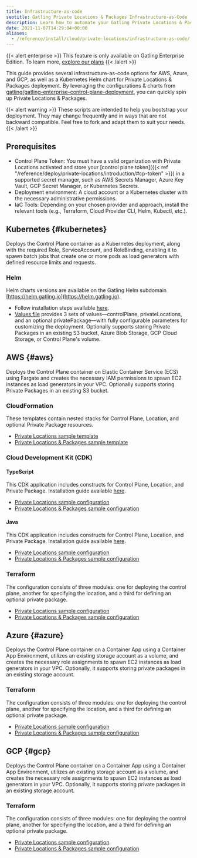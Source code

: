 ```yaml
---
title: Infrastructure-as-code
seotitle: Gatling Private Locations & Packages Infrastructure-as-Code
description: Learn how to automate your Gatling Private Locations & Packages deployment.
date: 2021-11-07T14:29:04+00:00
aliases:
  - /reference/install/cloud/private-locations/infrastructure-as-code/
---
```


{{< alert enterprise >}}
This feature is only available on Gatling Enterprise Edition. To learn more, [explore our plans](https://gatling.io/pricing?utm_source=docs)
{{< /alert >}}

This guide provides several infrastructure-as-code options for AWS, Azure, and GCP, as well as a Kubernetes Helm chart for Private Locations & Packages deployment. By leveraging the configurations & charts from [gatling/gatling-enterprise-control-plane-deployment](https://github.com/gatling/gatling-enterprise-control-plane-deployment), you can quickly spin up Private Locations & Packages.

{{< alert warning >}}
These scripts are intended to help you bootstrap your deployment.
They may change frequently and in ways that are not backward compatible.
Feel free to fork and adapt them to suit your needs.
{{< /alert >}}

## Prerequisites
- Control Plane Token: You must have a valid organization with Private Locations activated and store your [control plane token]({{< ref "/reference/deploy/private-locations/introduction/#cp-token" >}}) in a supported secret manager, such as AWS Secrets Manager, Azure Key Vault, GCP Secret Manager, or Kubernetes Secrets.
- Deployment environment: A cloud account or a Kubernetes cluster with the necessary administrative permissions.
- IaC Tools: Depending on your chosen provider and approach, install the relevant tools (e.g., Terraform, Cloud Provider CLI, Helm, Kubectl, etc.).

## Kubernetes {#kubernetes}

Deploys the Control Plane container as a Kubernetes deployment, along with the required Role, ServiceAccount, and RoleBinding, enabling it to spawn batch jobs that create one or more pods as load generators with defined resource limits and requests.

### Helm

Helm charts versions are available on the Gatling Helm subdomain [https://helm.gatling.io](https://helm.gatling.io).

- Follow installation steps available [here](https://github.com/gatling/gatling-enterprise-control-plane-deployment/blob/main/helm-chart/README.md).
- [Values file](https://github.com/gatling/gatling-enterprise-control-plane-deployment/blob/main/helm-chart/values.yaml) provides 3 sets of values—controlPlane, privateLocations, and an optional privatePackage—with fully configurable parameters for customizing the deployment. Optionally supports storing Private Packages in an existing S3 bucket, Azure Blob Storage, GCP Cloud Storage, or Control Plane's volume.

## AWS {#aws}

Deploys the Control Plane container on Elastic Container Service (ECS) using Fargate and creates the necessary IAM permissions to spawn EC2 instances as load generators in your VPC. Optionally supports storing Private Packages in an existing S3 bucket.

### CloudFormation

These templates contain nested stacks for Control Plane, Location, and optional Private Package resources.

- [Private Locations sample template](https://github.com/gatling/gatling-enterprise-control-plane-deployment/blob/main/aws/cloudformation/samples/private-location)
- [Private Locations & Packages sample template](https://github.com/gatling/gatling-enterprise-control-plane-deployment/blob/main/aws/cloudformation/samples/private-location-package)

### Cloud Development Kit (CDK)

#### TypeScript

This CDK application includes constructs for Control Plane, Location, and Private Package. Installation guide available [here](https://github.com/gatling/gatling-enterprise-control-plane-deployment/blob/main/aws/cdk/typescript/README.md).

- [Private Locations sample configuration](https://github.com/gatling/gatling-enterprise-control-plane-deployment/blob/main/aws/cdk/typescript/bin/private-location.ts)
- [Private Locations & Packages sample configuration](https://github.com/gatling/gatling-enterprise-control-plane-deployment/blob/main/aws/cdk/typescript/bin/private-location-package.ts)

#### Java

This CDK application includes constructs for Control Plane, Location, and Private Package. Installation guide available [here](https://github.com/gatling/gatling-enterprise-control-plane-deployment/blob/main/aws/cdk/java/README.md).

- [Private Locations sample configuration](https://github.com/gatling/gatling-enterprise-control-plane-deployment/blob/main/aws/cdk/java/src/main/java/com/gatlingenterprise/PrivateLocation.java)
- [Private Locations & Packages sample configuration](https://github.com/gatling/gatling-enterprise-control-plane-deployment/blob/main/aws/cdk/java/src/main/java/com/gatlingenterprise/PrivateLocationPackage.java)

### Terraform

The configuration consists of three modules: one for deploying the control plane, another for specifying the location, and a third for defining an optional private package.

- [Private Locations sample configuration](https://github.com/gatling/gatling-enterprise-control-plane-deployment/tree/main/terraform/examples/AWS-private-location)
- [Private Locations & Packages sample configuration](https://github.com/gatling/gatling-enterprise-control-plane-deployment/tree/main/terraform/examples/AWS-private-package)

## Azure {#azure}

Deploys the Control Plane container on a Container App using a Container App Environment, utilizes an existing storage account as a volume, and creates the necessary role assignments to spawn EC2 instances as load generators in your VPC. Optionally, it supports storing private packages in an existing storage account.

### Terraform

The configuration consists of three modules: one for deploying the control plane, another for specifying the location, and a third for defining an optional private package.

- [Private Locations sample configuration](https://github.com/gatling/gatling-enterprise-control-plane-deployment/tree/main/terraform/examples/AZURE-private-location)
- [Private Locations & Packages sample configuration](https://github.com/gatling/gatling-enterprise-control-plane-deployment/tree/main/terraform/examples/AZURE-private-package)

## GCP {#gcp}

Deploys the Control Plane container on a Container App using a Container App Environment, utilizes an existing storage account as a volume, and creates the necessary role assignments to spawn EC2 instances as load generators in your VPC. Optionally, it supports storing private packages in an existing storage account.

### Terraform  

The configuration consists of three modules: one for deploying the control plane, another for specifying the location, and a third for defining an optional private package.

- [Private Locations sample configuration](https://github.com/gatling/gatling-enterprise-control-plane-deployment/tree/main/terraform/examples/GCP-private-location)
- [Private Locations & Packages sample configuration](https://github.com/gatling/gatling-enterprise-control-plane-deployment/tree/main/terraform/examples/GCP-private-package)
